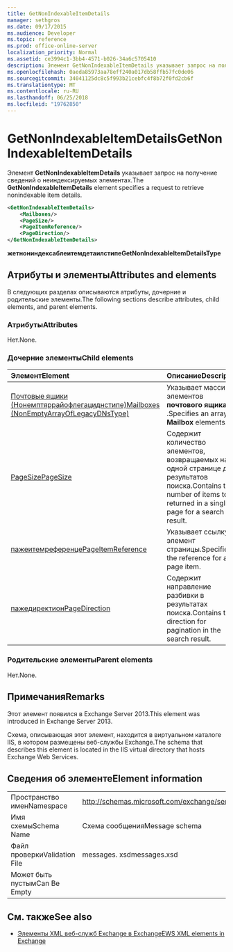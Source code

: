 ```yaml
---
title: GetNonIndexableItemDetails
manager: sethgros
ms.date: 09/17/2015
ms.audience: Developer
ms.topic: reference
ms.prod: office-online-server
localization_priority: Normal
ms.assetid: ce3994c1-3bb4-4571-b026-34a6c5705410
description: Элемент GetNonIndexableItemDetails указывает запрос на получение сведений о неиндексируемых элементах.
ms.openlocfilehash: 0aeda85973aa78eff240a017db58ffb57fc0de06
ms.sourcegitcommit: 34041125dc8c5f993b21cebfc4f8b72f0fd2cb6f
ms.translationtype: MT
ms.contentlocale: ru-RU
ms.lasthandoff: 06/25/2018
ms.locfileid: "19762850"
---
```

# <a name="getnonindexableitemdetails"></a><span data-ttu-id="8d3a8-103">GetNonIndexableItemDetails</span><span class="sxs-lookup"><span data-stu-id="8d3a8-103">GetNonIndexableItemDetails</span></span>

<span data-ttu-id="8d3a8-104">Элемент **GetNonIndexableItemDetails** указывает запрос на получение сведений о неиндексируемых элементах.</span><span class="sxs-lookup"><span data-stu-id="8d3a8-104">The **GetNonIndexableItemDetails** element specifies a request to retrieve nonindexable item details.</span></span> 
  
```XML
<GetNonIndexableItemDetails>
    <Mailboxes/>
    <PageSize/>
    <PageItemReference/>
    <PageDirection/>
</GetNonIndexableItemDetails>
```

 <span data-ttu-id="8d3a8-105">**жетнониндексаблеитемдетаилстипе**</span><span class="sxs-lookup"><span data-stu-id="8d3a8-105">**GetNonIndexableItemDetailsType**</span></span>
## <a name="attributes-and-elements"></a><span data-ttu-id="8d3a8-106">Атрибуты и элементы</span><span class="sxs-lookup"><span data-stu-id="8d3a8-106">Attributes and elements</span></span>

<span data-ttu-id="8d3a8-107">В следующих разделах описываются атрибуты, дочерние и родительские элементы.</span><span class="sxs-lookup"><span data-stu-id="8d3a8-107">The following sections describe attributes, child elements, and parent elements.</span></span>
  
### <a name="attributes"></a><span data-ttu-id="8d3a8-108">Атрибуты</span><span class="sxs-lookup"><span data-stu-id="8d3a8-108">Attributes</span></span>

<span data-ttu-id="8d3a8-109">Нет.</span><span class="sxs-lookup"><span data-stu-id="8d3a8-109">None.</span></span>
  
### <a name="child-elements"></a><span data-ttu-id="8d3a8-110">Дочерние элементы</span><span class="sxs-lookup"><span data-stu-id="8d3a8-110">Child elements</span></span>

|<span data-ttu-id="8d3a8-111">**Элемент**</span><span class="sxs-lookup"><span data-stu-id="8d3a8-111">**Element**</span></span>|<span data-ttu-id="8d3a8-112">**Описание**</span><span class="sxs-lookup"><span data-stu-id="8d3a8-112">**Description**</span></span>|
|:-----|:-----|
|[<span data-ttu-id="8d3a8-113">Почтовые ящики (Нонемптяррайофлегациднстипе)</span><span class="sxs-lookup"><span data-stu-id="8d3a8-113">Mailboxes (NonEmptyArrayOfLegacyDNsType)</span></span>](mailboxes-nonemptyarrayoflegacydnstype.md) <br/> |<span data-ttu-id="8d3a8-114">Указывает массив элементов **почтового ящика** .</span><span class="sxs-lookup"><span data-stu-id="8d3a8-114">Specifies an array of **Mailbox** elements.</span></span>  <br/> |
|[<span data-ttu-id="8d3a8-115">PageSize</span><span class="sxs-lookup"><span data-stu-id="8d3a8-115">PageSize</span></span>](pagesize.md) <br/> |<span data-ttu-id="8d3a8-116">Содержит количество элементов, возвращаемых на одной странице для результатов поиска.</span><span class="sxs-lookup"><span data-stu-id="8d3a8-116">Contains the number of items to be returned in a single page for a search result.</span></span>  <br/> |
|[<span data-ttu-id="8d3a8-117">пажеитемреференце</span><span class="sxs-lookup"><span data-stu-id="8d3a8-117">PageItemReference</span></span>](pageitemreference.md) <br/> |<span data-ttu-id="8d3a8-118">Указывает ссылку на элемент страницы.</span><span class="sxs-lookup"><span data-stu-id="8d3a8-118">Specifies the reference for a page item.</span></span>  <br/> |
|[<span data-ttu-id="8d3a8-119">пажедиректион</span><span class="sxs-lookup"><span data-stu-id="8d3a8-119">PageDirection</span></span>](pagedirection.md) <br/> |<span data-ttu-id="8d3a8-120">Содержит направление разбивки в результатах поиска.</span><span class="sxs-lookup"><span data-stu-id="8d3a8-120">Contains the direction for pagination in the search result.</span></span>  <br/> |
   
### <a name="parent-elements"></a><span data-ttu-id="8d3a8-121">Родительские элементы</span><span class="sxs-lookup"><span data-stu-id="8d3a8-121">Parent elements</span></span>

<span data-ttu-id="8d3a8-122">Нет.</span><span class="sxs-lookup"><span data-stu-id="8d3a8-122">None.</span></span>
  
## <a name="remarks"></a><span data-ttu-id="8d3a8-123">Примечания</span><span class="sxs-lookup"><span data-stu-id="8d3a8-123">Remarks</span></span>

<span data-ttu-id="8d3a8-124">Этот элемент появился в Exchange Server 2013.</span><span class="sxs-lookup"><span data-stu-id="8d3a8-124">This element was introduced in Exchange Server 2013.</span></span>
  
<span data-ttu-id="8d3a8-125">Схема, описывающая этот элемент, находится в виртуальном каталоге IIS, в котором размещены веб-службы Exchange.</span><span class="sxs-lookup"><span data-stu-id="8d3a8-125">The schema that describes this element is located in the IIS virtual directory that hosts Exchange Web Services.</span></span>
  
## <a name="element-information"></a><span data-ttu-id="8d3a8-126">Сведения об элементе</span><span class="sxs-lookup"><span data-stu-id="8d3a8-126">Element information</span></span>

|||
|:-----|:-----|
|<span data-ttu-id="8d3a8-127">Пространство имен</span><span class="sxs-lookup"><span data-stu-id="8d3a8-127">Namespace</span></span>  <br/> |http://schemas.microsoft.com/exchange/services/2006/messages  <br/> |
|<span data-ttu-id="8d3a8-128">Имя схемы</span><span class="sxs-lookup"><span data-stu-id="8d3a8-128">Schema Name</span></span>  <br/> |<span data-ttu-id="8d3a8-129">Схема сообщения</span><span class="sxs-lookup"><span data-stu-id="8d3a8-129">Message schema</span></span>  <br/> |
|<span data-ttu-id="8d3a8-130">Файл проверки</span><span class="sxs-lookup"><span data-stu-id="8d3a8-130">Validation File</span></span>  <br/> |<span data-ttu-id="8d3a8-131">messages. xsd</span><span class="sxs-lookup"><span data-stu-id="8d3a8-131">messages.xsd</span></span>  <br/> |
|<span data-ttu-id="8d3a8-132">Может быть пустым</span><span class="sxs-lookup"><span data-stu-id="8d3a8-132">Can Be Empty</span></span>  <br/> ||
   
## <a name="see-also"></a><span data-ttu-id="8d3a8-133">См. также</span><span class="sxs-lookup"><span data-stu-id="8d3a8-133">See also</span></span>



- [<span data-ttu-id="8d3a8-134">Элементы XML веб-служб Exchange в Exchange</span><span class="sxs-lookup"><span data-stu-id="8d3a8-134">EWS XML elements in Exchange</span></span>](ews-xml-elements-in-exchange.md)


